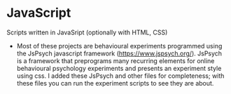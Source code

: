# JavaScript
Scripts written in JavaSript (optionally with HTML, CSS)
- Most of these projects are behavioural experiments programmed using the JsPsych javascript framework (https://www.jspsych.org/). JsPsych is a framework that preprograms many recurring elements for online behavioural psychology experiments and presents an experiment style using css. I added these JsPsych and other files for completeness; with these files you can run the experiment scripts to see they are about.
